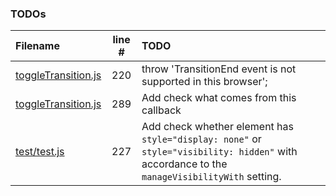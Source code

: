 ### TODOs
| Filename | line # | TODO
|:------|:------:|:------
| [toggleTransition.js](toggleTransition.js#L220) | 220 | throw 'TransitionEnd event is not supported in this browser';
| [toggleTransition.js](toggleTransition.js#L289) | 289 | Add check what comes from this callback
| [test/test.js](test/test.js#L227) | 227 | Add check whether element has `style="display: none"` or `style="visibility: hidden"` with accordance to the `manageVisibilityWith` setting.
